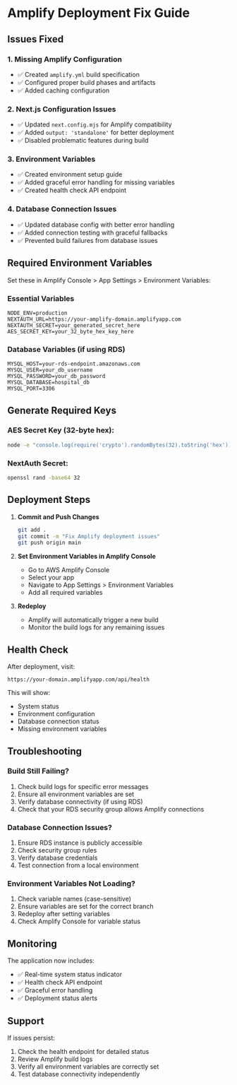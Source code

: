 # Amplify Deployment Fix Guide

## Issues Fixed

### 1. Missing Amplify Configuration
- ✅ Created `amplify.yml` build specification
- ✅ Configured proper build phases and artifacts
- ✅ Added caching configuration

### 2. Next.js Configuration Issues
- ✅ Updated `next.config.mjs` for Amplify compatibility
- ✅ Added `output: 'standalone'` for better deployment
- ✅ Disabled problematic features during build

### 3. Environment Variables
- ✅ Created environment setup guide
- ✅ Added graceful error handling for missing variables
- ✅ Created health check API endpoint

### 4. Database Connection Issues
- ✅ Updated database config with better error handling
- ✅ Added connection testing with graceful fallbacks
- ✅ Prevented build failures from database issues

## Required Environment Variables

Set these in Amplify Console > App Settings > Environment Variables:

### Essential Variables
```
NODE_ENV=production
NEXTAUTH_URL=https://your-amplify-domain.amplifyapp.com
NEXTAUTH_SECRET=your_generated_secret_here
AES_SECRET_KEY=your_32_byte_hex_key_here
```

### Database Variables (if using RDS)
```
MYSQL_HOST=your-rds-endpoint.amazonaws.com
MYSQL_USER=your_db_username
MYSQL_PASSWORD=your_db_password
MYSQL_DATABASE=hospital_db
MYSQL_PORT=3306
```

## Generate Required Keys

### AES Secret Key (32-byte hex):
```bash
node -e "console.log(require('crypto').randomBytes(32).toString('hex'))"
```

### NextAuth Secret:
```bash
openssl rand -base64 32
```

## Deployment Steps

1. **Commit and Push Changes**
   ```bash
   git add .
   git commit -m "Fix Amplify deployment issues"
   git push origin main
   ```

2. **Set Environment Variables in Amplify Console**
   - Go to AWS Amplify Console
   - Select your app
   - Navigate to App Settings > Environment Variables
   - Add all required variables

3. **Redeploy**
   - Amplify will automatically trigger a new build
   - Monitor the build logs for any remaining issues

## Health Check

After deployment, visit:
```
https://your-domain.amplifyapp.com/api/health
```

This will show:
- System status
- Environment configuration
- Database connection status
- Missing environment variables

## Troubleshooting

### Build Still Failing?
1. Check build logs for specific error messages
2. Ensure all environment variables are set
3. Verify database connectivity (if using RDS)
4. Check that your RDS security group allows Amplify connections

### Database Connection Issues?
1. Ensure RDS instance is publicly accessible
2. Check security group rules
3. Verify database credentials
4. Test connection from a local environment

### Environment Variables Not Loading?
1. Check variable names (case-sensitive)
2. Ensure variables are set for the correct branch
3. Redeploy after setting variables
4. Check Amplify Console for variable status

## Monitoring

The application now includes:
- ✅ Real-time system status indicator
- ✅ Health check API endpoint
- ✅ Graceful error handling
- ✅ Deployment status alerts

## Support

If issues persist:
1. Check the health endpoint for detailed status
2. Review Amplify build logs
3. Verify all environment variables are correctly set
4. Test database connectivity independently 